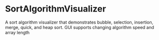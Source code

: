 # SortAlgorithmVisualizer
A sort algorithm visualizer that demonstrates bubble, selection, insertion, merge, quick, and heap sort. GUI supports changing algorithm speed and array length
